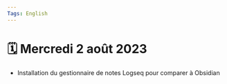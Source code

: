 ```yaml
---
Tags: English 
---
```

# 🗓️ Mercredi 2 août 2023
- Installation du gestionnaire de notes Logseq pour comparer à Obsidian